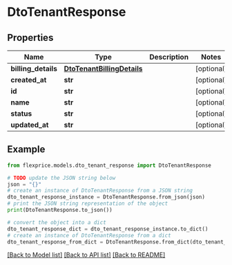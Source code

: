 # DtoTenantResponse


## Properties

Name | Type | Description | Notes
------------ | ------------- | ------------- | -------------
**billing_details** | [**DtoTenantBillingDetails**](DtoTenantBillingDetails.md) |  | [optional] 
**created_at** | **str** |  | [optional] 
**id** | **str** |  | [optional] 
**name** | **str** |  | [optional] 
**status** | **str** |  | [optional] 
**updated_at** | **str** |  | [optional] 

## Example

```python
from flexprice.models.dto_tenant_response import DtoTenantResponse

# TODO update the JSON string below
json = "{}"
# create an instance of DtoTenantResponse from a JSON string
dto_tenant_response_instance = DtoTenantResponse.from_json(json)
# print the JSON string representation of the object
print(DtoTenantResponse.to_json())

# convert the object into a dict
dto_tenant_response_dict = dto_tenant_response_instance.to_dict()
# create an instance of DtoTenantResponse from a dict
dto_tenant_response_from_dict = DtoTenantResponse.from_dict(dto_tenant_response_dict)
```
[[Back to Model list]](../README.md#documentation-for-models) [[Back to API list]](../README.md#documentation-for-api-endpoints) [[Back to README]](../README.md)


